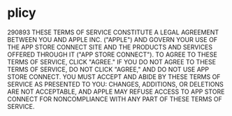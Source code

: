 # plicy

290893
THESE TERMS OF SERVICE CONSTITUTE A LEGAL AGREEMENT BETWEEN YOU AND APPLE INC. ("APPLE") AND GOVERN YOUR USE OF THE APP STORE CONNECT SITE AND THE PRODUCTS AND SERVICES OFFERED THROUGH IT ("APP STORE CONNECT"). TO AGREE TO THESE TERMS OF SERVICE, CLICK "AGREE." IF YOU DO NOT AGREE TO THESE TERMS OF SERVICE, DO NOT CLICK "AGREE," AND DO NOT USE APP STORE CONNECT. YOU MUST ACCEPT AND ABIDE BY THESE TERMS OF SERVICE AS PRESENTED TO YOU: CHANGES, ADDITIONS, OR DELETIONS ARE NOT ACCEPTABLE, AND APPLE MAY REFUSE ACCESS TO APP STORE CONNECT FOR NONCOMPLIANCE WITH ANY PART OF THESE TERMS OF SERVICE.
